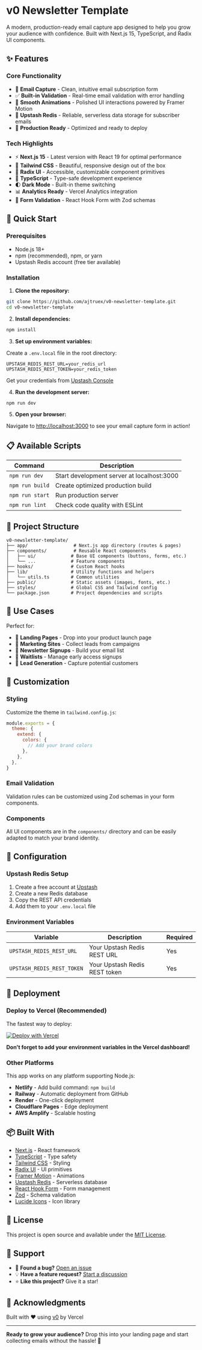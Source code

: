 # v0 Newsletter Template

A modern, production-ready email capture app designed to help you grow your audience with confidence. Built with Next.js 15, TypeScript, and Radix UI components.

## ✨ Features

### Core Functionality
- 📧 **Email Capture** - Clean, intuitive email subscription form
- ✅ **Built-in Validation** - Real-time email validation with error handling
- 🎨 **Smooth Animations** - Polished UI interactions powered by Framer Motion
- 💾 **Upstash Redis** - Reliable, serverless data storage for subscriber emails
- 🚀 **Production Ready** - Optimized and ready to deploy

### Tech Highlights
- ⚡ **Next.js 15** - Latest version with React 19 for optimal performance
- 🎨 **Tailwind CSS** - Beautiful, responsive design out of the box
- 🧩 **Radix UI** - Accessible, customizable component primitives
- 📝 **TypeScript** - Type-safe development experience
- 🌓 **Dark Mode** - Built-in theme switching
- 📊 **Analytics Ready** - Vercel Analytics integration
- 🎯 **Form Validation** - React Hook Form with Zod schemas

## 🚀 Quick Start

### Prerequisites

- Node.js 18+ 
- npm (recommended), npm, or yarn
- Upstash Redis account (free tier available)

### Installation

1. **Clone the repository:**
```bash
git clone https://github.com/ajtruex/v0-newsletter-template.git
cd v0-newsletter-template
```

2. **Install dependencies:**
```bash
npm install
```

3. **Set up environment variables:**

Create a `.env.local` file in the root directory:

```env
UPSTASH_REDIS_REST_URL=your_redis_url
UPSTASH_REDIS_REST_TOKEN=your_redis_token
```

Get your credentials from [Upstash Console](https://console.upstash.com/)

4. **Run the development server:**
```bash
npm run dev
```

5. **Open your browser:**

Navigate to [http://localhost:3000](http://localhost:3000) to see your email capture form in action!

## 📋 Available Scripts

| Command | Description |
|---------|-------------|
| `npm run dev` | Start development server at localhost:3000 |
| `npm run build` | Create optimized production build |
| `npm run start` | Run production server |
| `npm run lint` | Check code quality with ESLint |

## 📁 Project Structure

```
v0-newsletter-template/
├── app/                 # Next.js app directory (routes & pages)
├── components/          # Reusable React components
│   ├── ui/             # Base UI components (buttons, forms, etc.)
│   └── ...             # Feature components
├── hooks/              # Custom React hooks
├── lib/                # Utility functions and helpers
│   └── utils.ts        # Common utilities
├── public/             # Static assets (images, fonts, etc.)
├── styles/             # Global CSS and Tailwind config
└── package.json        # Project dependencies and scripts
```

## 🎯 Use Cases

Perfect for:
- 📱 **Landing Pages** - Drop into your product launch page
- 🎉 **Marketing Sites** - Collect leads from campaigns
- 📰 **Newsletter Signups** - Build your email list
- 🚀 **Waitlists** - Manage early access signups
- 💼 **Lead Generation** - Capture potential customers

## 🎨 Customization

### Styling

Customize the theme in `tailwind.config.js`:

```js
module.exports = {
  theme: {
    extend: {
      colors: {
        // Add your brand colors
      },
    },
  },
}
```

### Email Validation

Validation rules can be customized using Zod schemas in your form components.

### Components

All UI components are in the `components/` directory and can be easily adapted to match your brand identity.

## 🔧 Configuration

### Upstash Redis Setup

1. Create a free account at [Upstash](https://upstash.com/)
2. Create a new Redis database
3. Copy the REST API credentials
4. Add them to your `.env.local` file

### Environment Variables

| Variable | Description | Required |
|----------|-------------|----------|
| `UPSTASH_REDIS_REST_URL` | Your Upstash Redis REST URL | Yes |
| `UPSTASH_REDIS_REST_TOKEN` | Your Upstash Redis REST token | Yes |

## 🚢 Deployment

### Deploy to Vercel (Recommended)

The fastest way to deploy:

[![Deploy with Vercel](https://vercel.com/button)](https://vercel.com/new/clone?repository-url=https://github.com/ajtruex/v0-newsletter-template)

**Don't forget to add your environment variables in the Vercel dashboard!**

### Other Platforms

This app works on any platform supporting Node.js:

- **Netlify** - Add build command: `npm build`
- **Railway** - Automatic deployment from GitHub
- **Render** - One-click deployment
- **Cloudflare Pages** - Edge deployment
- **AWS Amplify** - Scalable hosting

## 📦 Built With

- [Next.js](https://nextjs.org/) - React framework
- [TypeScript](https://www.typescriptlang.org/) - Type safety
- [Tailwind CSS](https://tailwindcss.com/) - Styling
- [Radix UI](https://www.radix-ui.com/) - UI primitives
- [Framer Motion](https://www.framer.com/motion/) - Animations
- [Upstash Redis](https://upstash.com/) - Serverless database
- [React Hook Form](https://react-hook-form.com/) - Form management
- [Zod](https://zod.dev/) - Schema validation
- [Lucide Icons](https://lucide.dev/) - Icon library

## 📄 License

This project is open source and available under the [MIT License](LICENSE).

## 💬 Support

- 🐛 **Found a bug?** [Open an issue](https://github.com/ajtruex/v0-newsletter-template/issues)
- 💡 **Have a feature request?** [Start a discussion](https://github.com/ajtruex/v0-newsletter-template/discussions)
- ⭐ **Like this project?** Give it a star!

## 🙏 Acknowledgments

Built with ❤️ using [v0](https://v0.dev) by Vercel

---

**Ready to grow your audience?** Drop this into your landing page and start collecting emails without the hassle! 🚀
